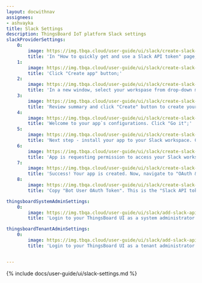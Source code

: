 ```yaml
---
layout: docwithnav
assignees:
- ashvayka
title: Slack Settings
description: ThingsBoard IoT platform Slack settings
slackProviderSettings:
    0:
        image: https://img.tbqa.cloud/user-guide/ui/slack/create-slack-api-token-1.png
        title: 'In "How to quickly get and use a Slack API token" page, scroll below and find "Create a pre-configured app";'
    1:
        image: https://img.tbqa.cloud/user-guide/ui/slack/create-slack-api-token-2.png
        title: 'Click "Create app" button;'
    2:
        image: https://img.tbqa.cloud/user-guide/ui/slack/create-slack-api-token-3.png
        title: 'In a new window, select your workspase from drop-down menu, then click "Next";'
    3:
        image: https://img.tbqa.cloud/user-guide/ui/slack/create-slack-api-token-4.png
        title: 'Review summary and click "Create" button to create your app;'
    4:
        image: https://img.tbqa.cloud/user-guide/ui/slack/create-slack-api-token-5.png
        title: 'Welcome to your app`s configurations. Click "Go it";'
    5:
        image: https://img.tbqa.cloud/user-guide/ui/slack/create-slack-api-token-6.png
        title: 'Next step - install your app to your Slack workspace. Click "Install to Workspace" button;'
    6:
        image: https://img.tbqa.cloud/user-guide/ui/slack/create-slack-api-token-7.png
        title: 'App is requesting permission to access your Slack workspace. Click "Allow";'
    7:
        image: https://img.tbqa.cloud/user-guide/ui/slack/create-slack-api-token-8.png
        title: 'Success! Your app is created. Now, navigate to "OAuth & Permissions" page;'
    8:
        image: https://img.tbqa.cloud/user-guide/ui/slack/create-slack-api-token-9.png
        title: 'Copy "Bot User OAuth Token". This is the "Slack API token" we need.'

thingsboardSystemAdminSettings:
    0:
        image: https://img.tbqa.cloud/user-guide/ui/slack/add-slack-api-token-sysadmin-1-ce.png
        title: 'Login to your ThingsBoard UI as a system administrator. Navigate to "Settings" page, "Notification" tab. In "Slack settings" window paste copied Slack API token to "Slack api token" row and click "Save".'

thingsboardTenantAdminSettings:
    0:
        image: https://img.tbqa.cloud/user-guide/ui/slack/add-slack-api-token-tenant-admin-1-ce.png
        title: 'Login to your ThingsBoard UI as a tenant administrator. Navigate to "Settings" page, "Notification" tab. In "Slack settings" window paste copied Slack API token to "Slack api token" row and click "Save".'


---
```


{% include docs/user-guide/ui/slack-settings.md %}